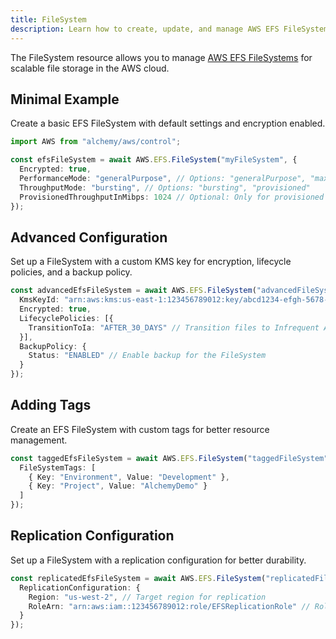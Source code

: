 ```yaml
---
title: FileSystem
description: Learn how to create, update, and manage AWS EFS FileSystems using Alchemy Cloud Control.
---
```


The FileSystem resource allows you to manage [AWS EFS FileSystems](https://docs.aws.amazon.com/efs/latest/userguide/) for scalable file storage in the AWS cloud.

## Minimal Example

Create a basic EFS FileSystem with default settings and encryption enabled.

```ts
import AWS from "alchemy/aws/control";

const efsFileSystem = await AWS.EFS.FileSystem("myFileSystem", {
  Encrypted: true,
  PerformanceMode: "generalPurpose", // Options: "generalPurpose", "maxIO"
  ThroughputMode: "bursting", // Options: "bursting", "provisioned"
  ProvisionedThroughputInMibps: 1024 // Optional: Only for provisioned mode
});
```

## Advanced Configuration

Set up a FileSystem with a custom KMS key for encryption, lifecycle policies, and a backup policy.

```ts
const advancedEfsFileSystem = await AWS.EFS.FileSystem("advancedFileSystem", {
  KmsKeyId: "arn:aws:kms:us-east-1:123456789012:key/abcd1234-efgh-5678-ijkl-90mnopqrst",
  Encrypted: true,
  LifecyclePolicies: [{
    TransitionToIa: "AFTER_30_DAYS" // Transition files to Infrequent Access after 30 days
  }],
  BackupPolicy: {
    Status: "ENABLED" // Enable backup for the FileSystem
  }
});
```

## Adding Tags

Create an EFS FileSystem with custom tags for better resource management.

```ts
const taggedEfsFileSystem = await AWS.EFS.FileSystem("taggedFileSystem", {
  FileSystemTags: [
    { Key: "Environment", Value: "Development" },
    { Key: "Project", Value: "AlchemyDemo" }
  ]
});
```

## Replication Configuration

Set up a FileSystem with a replication configuration for better durability.

```ts
const replicatedEfsFileSystem = await AWS.EFS.FileSystem("replicatedFileSystem", {
  ReplicationConfiguration: {
    Region: "us-west-2", // Target region for replication
    RoleArn: "arn:aws:iam::123456789012:role/EFSReplicationRole" // Role with permissions for replication
  }
});
```